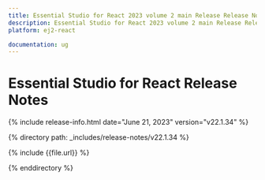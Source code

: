 ```yaml
---
title: Essential Studio for React 2023 volume 2 main Release Release Notes  
description: Essential Studio for React 2023 volume 2 main Release Release Notes  
platform: ej2-react

documentation: ug
---
```


# Essential Studio for React  Release Notes  

{% include release-info.html date="June 21, 2023"  version="v22.1.34" %} 

{% directory path: _includes/release-notes/v22.1.34 %}

{% include {{file.url}} %}

{% enddirectory %}

